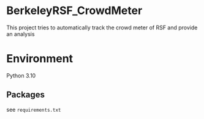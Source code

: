 # BerkeleyRSF_CrowdMeter
This project tries to automatically track the crowd meter of RSF and provide an analysis

# Environment

Python 3.10

## Packages

see `requirements.txt`